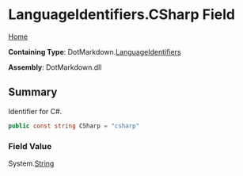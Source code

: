 <a name="_top"></a>

# LanguageIdentifiers\.CSharp Field

[Home](../../../README.md#_top)

**Containing Type**: DotMarkdown\.[LanguageIdentifiers](../README.md#_top)

**Assembly**: DotMarkdown\.dll

## Summary

Identifier for C\#\.

```csharp
public const string CSharp = "csharp"
```

### Field Value

System\.[String](https://docs.microsoft.com/en-us/dotnet/api/system.string)

